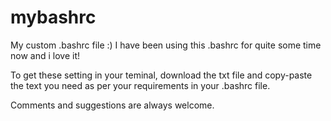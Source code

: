# mybashrc
My custom .bashrc file :)
I have been using this .bashrc for quite some time now and i love it!

To get these setting in your teminal, download the txt file and copy-paste the text you need as per your requirements
in your .bashrc file. 

Comments and suggestions are always welcome.

